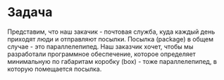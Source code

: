 # Задача

Представим, что наш закачик - почтовая служба, куда каждый день приходят люди и отправляют посылки. 
Посылка (package) в общем случае - это параллелепипед. Наш заказчик хочет, чтобы мы разработали программное 
обеспечение, которое определяет минимальную по габаритам коробку (box) - тоже параллелепипед, в которую 
помещается посылка.